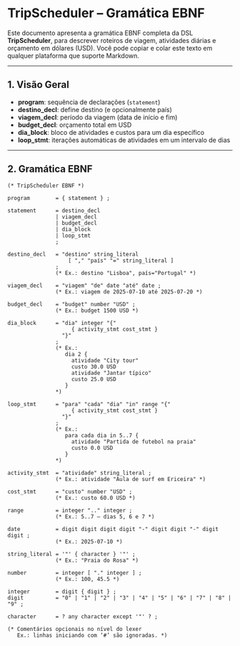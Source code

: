 # TripScheduler – Gramática EBNF

Este documento apresenta a gramática EBNF completa da DSL **TripScheduler**, para descrever roteiros de viagem, atividades diárias e orçamento em dólares (USD). Você pode copiar e colar este texto em qualquer plataforma que suporte Markdown.

---

## 1. Visão Geral

- **program**: sequência de declarações (`statement`)
- **destino_decl**: define destino (e opcionalmente país)
- **viagem_decl**: período da viagem (data de início e fim)
- **budget_decl**: orçamento total em USD
- **dia_block**: bloco de atividades e custos para um dia específico
- **loop_stmt**: iterações automáticas de atividades em um intervalo de dias

---

## 2. Gramática EBNF

```ebnf
(* TripScheduler EBNF *)

program        = { statement } ;

statement      = destino_decl
               | viagem_decl
               | budget_decl
               | dia_block
               | loop_stmt
               ;

destino_decl   = "destino" string_literal
                   [ "," "país" "=" string_literal ]
               ;
               (* Ex.: destino "Lisboa", país="Portugal" *)

viagem_decl    = "viagem" "de" date "até" date ;
               (* Ex.: viagem de 2025-07-10 até 2025-07-20 *)

budget_decl    = "budget" number "USD" ;
               (* Ex.: budget 1500 USD *)

dia_block      = "dia" integer "{"
                    { activity_stmt cost_stmt }
                 "}"
               ;
               (* Ex.:
                  dia 2 {
                    atividade "City tour"
                    custo 30.0 USD
                    atividade "Jantar típico"
                    custo 25.0 USD
                  }
               *)

loop_stmt      = "para" "cada" "dia" "in" range "{"
                    { activity_stmt cost_stmt }
                 "}"
               ;
               (* Ex.:
                  para cada dia in 5..7 {
                    atividade "Partida de futebol na praia"
                    custo 0.0 USD
                  }
               *)

activity_stmt  = "atividade" string_literal ;
               (* Ex.: atividade "Aula de surf em Ericeira" *)

cost_stmt      = "custo" number "USD" ;
               (* Ex.: custo 60.0 USD *)

range          = integer ".." integer ;
               (* Ex.: 5..7 — dias 5, 6 e 7 *)
               
date           = digit digit digit digit "-" digit digit "-" digit digit ;
               (* Ex.: 2025-07-10 *)

string_literal = '"' { character } '"' ;
               (* Ex.: "Praia do Rosa" *)

number         = integer [ "." integer ] ;
               (* Ex.: 100, 45.5 *)

integer        = digit { digit } ;
digit          = "0" | "1" | "2" | "3" | "4" | "5" | "6" | "7" | "8" | "9" ;

character      = ? any character except '"' ? ;

(* Comentários opcionais no nível do lexer
   Ex.: linhas iniciando com ‘#’ são ignoradas. *)
```
